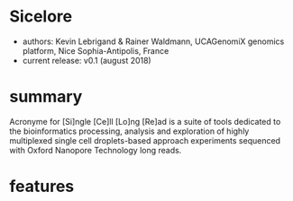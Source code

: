 # Sicelore

- authors: Kevin Lebrigand & Rainer Waldmann, UCAGenomiX genomics platform, Nice Sophia-Antipolis, France
- current release: v0.1 (august 2018)

# summary
Acronyme for [Si]ngle [Ce]ll [Lo]ng [Re]ad is a suite of tools dedicated to the bioinformatics processing, analysis 
and exploration of highly multiplexed single cell droplets-based approach experiments sequenced with Oxford Nanopore 
Technology long reads.

# features




